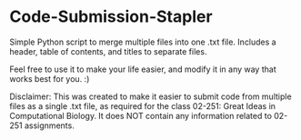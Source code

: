 # Code-Submission-Stapler
Simple Python script to merge multiple files into one .txt file. Includes a header, table of contents, and titles to separate files.

Feel free to use it to make your life easier, and modify it in any way that works best for you. :)

Disclaimer: This was created to make it easier to submit code from multiple files as a single .txt file, as required for the class 02-251: Great Ideas in Computational Biology. It does NOT contain any information related to 02-251 assignments.
